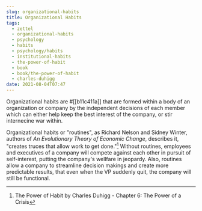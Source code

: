 ```yaml
---
slug: organizational-habits
title: Organizational Habits
tags:
  - zettel
  - organizational-habits
  - psychology
  - habits
  - psychology/habits
  - institutional-habits
  - the-power-of-habit
  - book
  - book/the-power-of-habit
  - charles-duhigg
date: 2021-08-04T07:47
---
```



Organizational habits are #[[b11c411a]] that are formed within a body of an
organization or company by the independent decisions of each member which can
either help keep the best interest of the company, or stir internecine war
within.

Organizational habits or "routines", as Richard Nelson and Sidney Winter,
authors of _An Evolutionary Theory of Economic Change_, describes it, "creates
truces that allow work to get done."[^1] Without routines, employees and
executives of a company will compete against each other in pursuit of
self-interest, putting the company's wellfare in jeopardy. Also, routines allow
a company to streamline decision makings and create more predictable results,
that even when the VP suddenly quit, the company will still be functional.


[^1]: The Power of Habit by Charles Duhigg - Chapter 6: The Power of a Crisis

